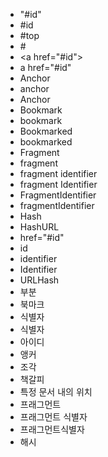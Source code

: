 ﻿- "#id"
- #id
- #top
- \#
- \<a href="#id">
- a href="#id"
- Anchor
- anchor
- Anchor
- Bookmark
- bookmark
- Bookmarked
- bookmarked
- Fragment
- fragment
- fragment identifier
- fragment Identifier
- FragmentIdentifier
- fragmentIdentifier
- Hash
- HashURL
- href="#id"
- id
- identifier
- Identifier
- URLHash
- 부분
- 북마크
- 식별자
- 식별자
- 아이디
- 앵커
- 조각
- 책갈피
- 특정 문서 내의 위치
- 프래그먼트
- 프래그먼트 식별자
- 프래그먼트식별자
- 해시
